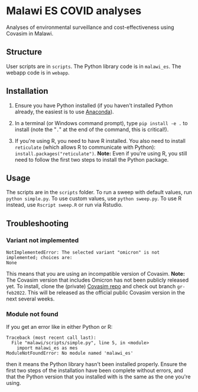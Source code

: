 # Malawi ES COVID analyses

Analyses of environmental surveillance and cost-effectiveness using Covasim in Malawi.

## Structure

User scripts are in `scripts`. The Python library code is in `malawi_es`. The webapp code is in `webapp`.

## Installation

1. Ensure you have Python installed (if you haven't installed Python already, the easiest is to use [Anaconda](https://www.anaconda.com/products/individual)).

2. In a terminal (or Windows command prompt), type `pip install -e .` to install (note the "`.`" at the end of the command, this is critical!).

3. If you're using R, you need to have R installed. You also need to install `reticulate` (which allows R to communicate with Python): `install.packages("reticulate")`. **Note:** Even if you're using R, you still need to follow the first two steps to install the Python package.

## Usage

The scripts are in the `scripts` folder. To run a sweep with default values, run `python simple.py`. To use custom values, use `python sweep.py`. To use R instead, use `Rscript sweep.R` or run via Rstudio.

## Troubleshooting

### Variant not implemented

```
NotImplementedError: The selected variant "omicron" is not implemented; choices are:
None
```

This means that you are using an incompatible version of Covasim. **Note:** The Covasim version that includes Omicron has not been publicly released yet. To install, clone the (private) [Covasim repo](https://github.com/amath-idm/covasim) and check out branch `gr-feb2022`. This will be released as the official public Covasim version in the next several weeks.

### Module not found

If you get an error like in either Python or R:

```
Traceback (most recent call last):
  File "malawi/scripts/simple.py", line 5, in <module>
    import malawi_es as mes
ModuleNotFoundError: No module named 'malawi_es'
```

then it means the Python library hasn't been installed properly. Ensure the first two steps of the installation have been complete without errors, and that the Python version that you installed with is the same as the one you're using.